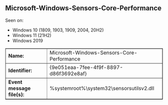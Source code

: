 ## Microsoft-Windows-Sensors-Core-Performance

Seen on:
* Windows 10 (1809, 1903, 1909, 2004, 20H2)
* Windows 11 (21H2)
* Windows 2019

<table border="1" class="docutils">
  <tbody>
    <tr>
      <td><b>Name:</b></td>
      <td>Microsoft-Windows-Sensors-Core-Performance</td>
    </tr>
    <tr>
      <td><b>Identifier:</b></td>
      <td>{9e051eaa-7fee-4f9f-8897-d86f3692e8af}</td>
    </tr>
    <tr>
      <td><b>Event message file(s):</b></td>
      <td>%systemroot%\system32\sensorsutilsv2.dll</td>
    </tr>
  </tbody>
</table>

&nbsp;

